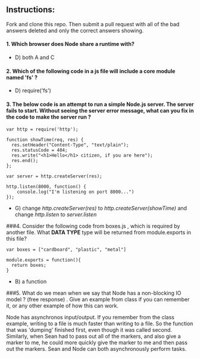 ## Instructions: 
Fork and clone this repo.  Then submit a pull request with all of the bad answers deleted and only the correct answers showing. 

#### 1.  Which browser does Node share a runtime with?
* D) both A and C 

#### 2.  Which of the following code in a js file will include a core module named 'fs' ?   
* D) require('fs')

#### 3.  The below code is an attempt to run a simple Node.js server. The server fails to start. Without seeing the server error message, what can you fix in the code to make the server run ? 

```
var http = require('http');

function showTime(req, res) {
  res.setHeader("Content-Type", "text/plain");
  res.statusCode = 404;
  res.write("<h1>Hello</h1> citizen, if you are here");
  res.end();
};

var server = http.createServer(res);

http.listen(8000, function() {
	console.log("I'm listening on port 8000...")
});

```

* G) change *http.createServer(res)* to  *http.createServer(showTime)* and change *http.listen* to *server.listen*

###4. Consider the following code from boxes.js , which is required by another file.  What **DATA TYPE** type will be returned from module.exports in this file? 
```
var boxes = ["cardboard", "plastic", "metal"]

module.exports = function(){
  return boxes;
}

```

* B) a function

###5. What do we mean when we say that Node has a non-blocking IO model ?  (free response) . Give an example from class if you can remember it, or any other example of how this can work. 

Node has asynchronos input/output. If you remember from the class example, writing to a file is much faster than writing to a file. So the function that was 'dumping' finished first, even though it was called second. Similarly, when Sean had to pass out all of the markers, and also give a marker to me, he could more quickly give the marker to me and then pass out the markers. Sean and Node can both asynchronously perform tasks.
